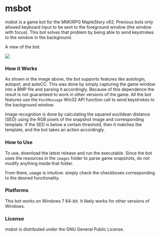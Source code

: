 # msbot
msbot is a game bot for the MMORPG MapleStory v62. Previous bots only allowed keyboard input to be sent to the foreground window (the window with focus). This bot solves that problem by being able to send keystrokes to the window in the background.

A view of the bot:

<p alt='center'><img src="https://raw.github.com/4148/msbot/master/msbot.png" width=".50%" height='.50%'></p>

### How it Works

As shown in the image above, the bot supports features like autologin, autopot, and autoCC. This was done by simply capturing the game window into a BMP file and parsing it accordingly. Because of this dependence the result is not guaranteed to work in other versions of the game. All the bot features use the `PostMessage` Win32 API function call to send keystrokes to the background window.

Image recognition is done by calculating the squared euclidean distance (SED) using the RGB pixels of the snapshot image and corresponding template. If the SED is below a certain threshold, then it matches the template, and the bot takes an action accordingly.


### How to Use
To use, download the latest release and run the executable. Since the bot uses the resources in the `images` folder to parse game snapshots, do not modify anything inside that folder.

From there, usage is intuitive: simply check the checkboxes corresponding to the desired functionality. 

### Platforms
This bot works on Windows 7 64-bit. It likely works for other versions of Windows. 

### License
msbot is distributed under the GNU General Public License.

